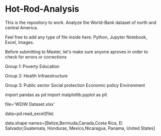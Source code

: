# Hot-Rod-Analysis
This is the repository to work. Analyze the World-Bank dataset of north and central America.

Feel free to add any type of file inside here: Python, Jupyter Notebook, Excel, Images.

Before submitting to Master, let's make sure anyone aproves in order to check for errors or corrections

Group 1:
Poverty
Education

Group 2:
Health
Infraestructure

Group 3:
Public sector
Social protection
Economic policy
Environment


import pandas as pd
import matplotlib.pyplot as plt

file='WDIW Dataset.xlsx'

data=pd.read_excel(file)

data.shape
names=[Belize,Bermuda,Canada,Costa Rica, El Salvador,Guatemala, Honduras, Mexico,Nicaragua, Panama, United States]




